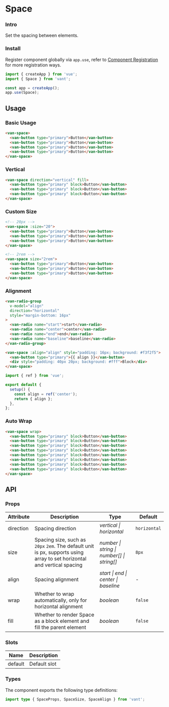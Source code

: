 # Space

### Intro

Set the spacing between elements.

### Install

Register component globally via `app.use`, refer to [Component Registration](#/en-US/advanced-usage#zu-jian-zhu-ce) for more registration ways.

```js
import { createApp } from 'vue';
import { Space } from 'vant';

const app = createApp();
app.use(Space);
```

## Usage

### Basic Usage

```html
<van-space>
  <van-button type="primary">Button</van-button>
  <van-button type="primary">Button</van-button>
  <van-button type="primary">Button</van-button>
  <van-button type="primary">Button</van-button>
</van-space>
```

### Vertical

```html
<van-space direction="vertical" fill>
  <van-button type="primary" block>Button</van-button>
  <van-button type="primary" block>Button</van-button>
  <van-button type="primary" block>Button</van-button>
</van-space>
```

### Custom Size

```html
<!-- 20px -->
<van-space :size="20">
  <van-button type="primary">Button</van-button>
  <van-button type="primary">Button</van-button>
  <van-button type="primary">Button</van-button>
</van-space>

<!-- 2rem -->
<van-space size="2rem">
  <van-button type="primary">Button</van-button>
  <van-button type="primary">Button</van-button>
  <van-button type="primary">Button</van-button>
</van-space>
```

### Alignment

```html
<van-radio-group
  v-model="align"
  direction="horizontal"
  style="margin-bottom: 16px"
>
  <van-radio name="start">start</van-radio>
  <van-radio name="center">center</van-radio>
  <van-radio name="end">end</van-radio>
  <van-radio name="baseline">baseline</van-radio>
</van-radio-group>

<van-space :align="align" style="padding: 16px; background: #f3f2f5">
  <van-button type="primary">{{ align }}</van-button>
  <div style="padding: 40px 20px; background: #fff">Block</div>
</van-space>
```

```js
import { ref } from 'vue';

export default {
  setup() {
    const align = ref('center');
    return { align };
  },
};
```

### Auto Wrap

```html
<van-space wrap>
  <van-button type="primary" block>Button</van-button>
  <van-button type="primary" block>Button</van-button>
  <van-button type="primary" block>Button</van-button>
  <van-button type="primary" block>Button</van-button>
  <van-button type="primary" block>Button</van-button>
  <van-button type="primary" block>Button</van-button>
  <van-button type="primary" block>Button</van-button>
  <van-button type="primary" block>Button</van-button>
</van-space>
```

## API

### Props

| Attribute | Description | Type | Default |
| --- | --- | --- | --- |
| direction | Spacing direction | _vertical \| horizontal_ | `horizontal` |
| size | Spacing size, such as `20px` `2em`. The default unit is px, supports using array to set horizontal and vertical spacing | _number \| string \| number[] \| string[]_ | `8px` |
| align | Spacing alignment | _start \| end \| center \| baseline_ | - |
| wrap | Whether to wrap automatically, only for horizontal alignment | _boolean_ | `false` |
| fill | Whether to render Space as a block element and fill the parent element | _boolean_ | `false` |

### Slots

| Name    | Description  |
| ------- | ------------ |
| default | Default slot |

### Types

The component exports the following type definitions:

```ts
import type { SpaceProps, SpaceSize, SpaceAlign } from 'vant';
```
